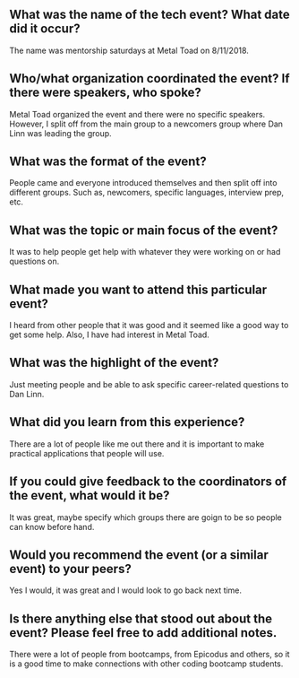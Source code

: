 ## What was the name of the tech event? What date did it occur?
The name was mentorship saturdays at Metal Toad on 8/11/2018.

## Who/what organization coordinated the event? If there were speakers, who spoke?
Metal Toad organized the event and there were no specific speakers. However, I split off from the main group to a newcomers group where Dan Linn was leading the group.

## What was the format of the event?
People came and everyone introduced themselves and then split off into different groups. Such as, newcomers, specific languages, interview prep, etc.

## What was the topic or main focus of the event?
It was to help people get help with whatever they were working on or had questions on.

## What made you want to attend this particular event?
I heard from other people that it was good and it seemed like a good way to get some help. Also, I have had interest in Metal Toad.

## What was the highlight of the event?
Just meeting people and be able to ask specific career-related questions to Dan Linn.

## What did you learn from this experience?
There are a lot of people like me out there and it is important to make practical applications that people will use.

## If you could give feedback to the coordinators of the event, what would it be?
It was great, maybe specify which groups there are goign to be so people can know before hand.

## Would you recommend the event (or a similar event) to your peers?
Yes I would, it was great and I would look to go back next time.

## Is there anything else that stood out about the event? Please feel free to add additional notes.
There were a lot of people from bootcamps, from Epicodus and others, so it is a good time to make connections with other coding bootcamp students.